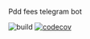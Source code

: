 Pdd fees telegram bot

![build](https://img.shields.io/github/workflow/status/antmednik/pdd.fees.tele.bot/build)
[![codecov](https://codecov.io/gh/antmednik/pdd.fees.tele.bot/branch/master/graph/badge.svg?token=RWIG9Y0DRM)](https://codecov.io/gh/antmednik/pdd.fees.tele.bot)